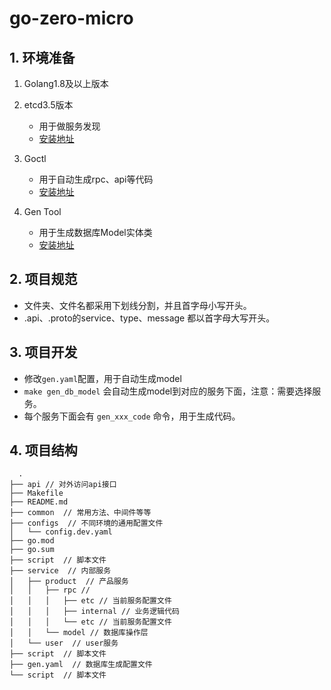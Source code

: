 # go-zero-micro

## 1. 环境准备
1. Golang1.8及以上版本

2. etcd3.5版本
    * 用于做服务发现
    * [安装地址](https://etcd.io/docs/v3.5/install/)

3. Goctl
    * 用于自动生成rpc、api等代码
    * [安装地址](https://go-zero.dev/cn/docs/goctl/goctl)

4. Gen Tool
    * 用于生成数据库Model实体类
    * [安装地址](https://gorm.io/zh_CN/gen/gen_tool.html)

## 2. 项目规范
* 文件夹、文件名都采用下划线分割，并且首字母小写开头。
* .api、.proto的service、type、message 都以首字母大写开头。

## 3. 项目开发
* 修改`gen.yaml`配置，用于自动生成model
* `make gen_db_model` 会自动生成model到对应的服务下面，注意：需要选择服务。
* 每个服务下面会有 `gen_xxx_code` 命令，用于生成代码。

## 4. 项目结构
```
  .
├── api // 对外访问api接口
├── Makefile
├── README.md
├── common  // 常用方法、中间件等等
├── configs  // 不同环境的通用配置文件
│   └── config.dev.yaml
├── go.mod
├── go.sum
├── script  // 脚本文件
├── service  // 内部服务
│   ├── product  // 产品服务
│   │   ├── rpc // 
│   │   │   ├── etc // 当前服务配置文件
│   │   │   ├── internal // 业务逻辑代码
│   │   │   └── etc // 当前服务配置文件
│   │   └── model // 数据库操作层
│   └── user  // user服务
├── script  // 脚本文件
├── gen.yaml  // 数据库生成配置文件
└── script  // 脚本文件

```
